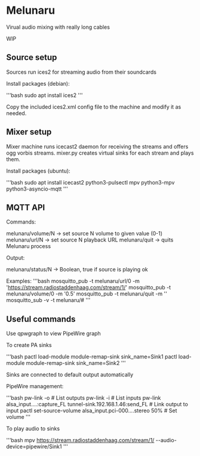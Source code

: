 # Melunaru

Virual audio mixing with really long cables

WIP

## Source setup

Sources run ices2 for streaming audio from their soundcards

Install packages (debian): 

'''bash
sudo apt install ices2
'''

Copy the included ices2.xml config file to the machine and
modify it as needed.

## Mixer setup

Mixer machine runs icecast2 daemon for receiving the streams and
offers ogg vorbis streams. 
mixer.py creates virtual sinks for each stream and plays
them.

Install packages (ubuntu): 

'''bash
sudo apt install icecast2 python3-pulsectl mpv python3-mpv python3-asyncio-mqtt
'''

## MQTT API

Commands:

melunaru/volume/N -> set source N volume to given value (0-1)
melunaru/url/N -> set source N playback URL
melunaru/quit -> quits Melunaru process

Output: 

melunaru/status/N -> Boolean, true if source is playing ok

Examples:
'''bash
mosquitto_pub -t melunaru/url/0 -m 'https://stream.radiostaddenhaag.com/stream/1/'
mosquitto_pub -t melunaru/volume/0 -m '0.5'
mosquitto_pub -t melunaru/quit -m ''
mosquitto_sub -v -t melunaru/#
'''

## Useful commands

Use qpwgraph to view PipeWire graph

To create PA sinks

'''bash
pactl load-module module-remap-sink sink_name=Sink1
pactl load-module module-remap-sink sink_name=Sink2
'''

Sinks are connected to default output automatically

PipeWire management:

'''bash
pw-link -o     # List outputs
pw-link -i     # List inputs
pw-link alsa_input....:capture_FL tunnel-sink.192.168.1.46:send_FL # Link output to input
pactl set-source-volume alsa_input.pci-000....stereo 50% # Set volume
'''


To play audio to sinks

'''bash
mpv https://stream.radiostaddenhaag.com/stream/1/ --audio-device=pipewire/Sink1
'''

